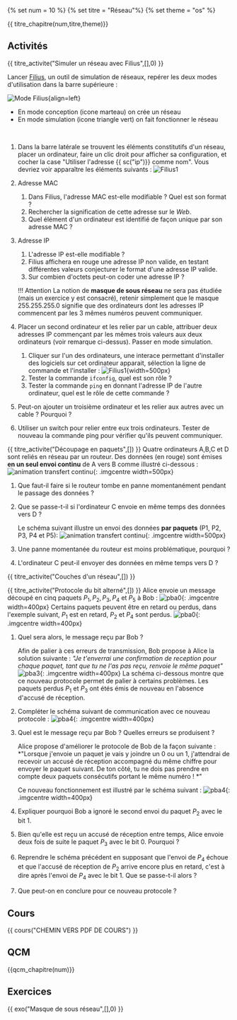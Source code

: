 
{% set num = 10 %}
{% set titre = "Réseau"%}
{% set theme = "os" %}

{{ titre_chapitre(num,titre,theme)}}
 
## Activités 

{{ titre_activite("Simuler un réseau avec Filius",[],0) }}

Lancer [Filius](https://www.lernsoftware-filius.de/), un outil de simulation de réseaux, repérer les deux modes d'utilisation dans la barre supérieure :

![Mode Filius](./images/C10/act1-0.png){align=left} 

* En mode conception (icone marteau) on crée un réseau
* En mode simulation (icone triangle vert) on fait fonctionner le réseau

<br>


1. Dans la barre latérale se trouvent les éléments constitutifs d'un réseau, placer un ordinateur, faire un clic droit pour afficher sa configuration, et cocher la case "Utiliser l'adresse {{ sc("ip")}} comme nom".
Vous devriez voir apparaître les éléments suivants :
![Filius1](./images/C10/act1-1.png)

2. Adresse MAC
    1. Dans Filius, l'adresse MAC est-elle modifiable ? Quel est son format ?
    2. Rechercher la signification de cette adresse sur le *Web*.
    3. Quel élément d'un ordinateur est identifié de façon unique par son adresse MAC ?

3. Adresse IP
    1. L'adresse IP est-elle modifiable ?
    2. Filius affichera en rouge une adresse IP non valide, en testant différentes valeurs conjecturer le format d'une adresse IP valide.
    3. Sur combien d'octets peut-on coder une adresse IP ?

    !!! Attention
        La notion de **masque de sous réseau** ne sera pas étudiée (mais un exercice y est consacré), retenir simplement que le masque 255.255.255.0 signifie que des ordinateurs dont les adresses IP commencent par les 3 mêmes numéros peuvent communiquer.

4. Placer un second ordinateur et les relier par un cable, attribuer deux adresses IP commençant par les mêmes trois valeurs aux deux ordinateurs (voir remarque ci-dessus). Passer en mode simulation.
    1. Cliquer sur l'un des ordinateurs, une interace permettant d'installer des logiciels sur cet ordinateur apparait, sélection la ligne de commande et l'installer :
    ![Filius1](./images/C10/act1-2.png){width=500px}
    2. Tester la commande `ifconfig`, quel est son rôle ?
    3. Tester la commande `ping` en donnant l'adresse IP de l'autre ordinateur, quel est le rôle de cette commande ?

5. Peut-on ajouter un troisième ordinateur et les relier aux  autres avec un cable ? Pourquoi ?

6. Utiliser un switch pour relier entre eux trois ordinateurs. Tester de nouveau la commande ping pour vérifier qu'ils peuvent communiquer.


{{ titre_activite("Découpage en paquets",[]) }}
Quatre ordinateurs A,B,C et D sont reliés en réseau par un routeur. Des données (en rouge) sont émises **en un seul envoi continu** de A vers B comme illustré ci-dessous :
![animation transfert continu](./images/C10/transfert.gif){: .imgcentre width=500px}

1. Que faut-il faire si le routeur tombe en panne momentanément pendant le passage des données ?
2. Que se passe-t-il si l'ordinateur C envoie en même temps des données vers D ?

    Le schéma suivant illustre un envoi des données **par paquets** (P1, P2, P3, P4 et P5):
    ![animation transfert continu](./images/C10/paquets.gif){: .imgcentre width=500px}

3. Une panne momentanée du routeur est moins problématique, pourquoi ?
4. L'ordinateur C peut-il envoyer des données en même temps vers D ? 


{{ titre_activite("Couches d'un réseau",[]) }}

{{ titre_activite("Protocole du bit alterné",[]) }}
Alice envoie un message découpé en cinq paquets $P_1,P_2,P_3,P_4$ et $P_5$ à Bob :
![pba0](./images/C10/pba1.png){: .imgcentre width=400px}
Certains paquets peuvent être en retard ou perdus, dans l'exemple suivant, $P_1$ est en retard, $P_2$ et $P_4$ sont perdus. 
![pba0](./images/C10/pba2.png){: .imgcentre width=400px}

1. Quel sera alors, le message reçu par Bob ?

    Afin de palier à ces erreurs de transmission, Bob propose à Alice la solution suivante : *"Je t'enverrai une confirmation de reception pour chaque paquet, tant que tu ne l'as pas reçu, renvoie le même paquet"*
    ![pba3](./images/C10/pba3.png){: .imgcentre width=400px}
    La schéma ci-dessous montre que ce nouveau protocole permet de palier à certains problèmes. Les paquets perdus $P_1$ et $P_3$ ont étés émis de nouveau en l'absence d'accusé de réception.

2. Compléter le schéma suivant de communication avec ce nouveau protocole :
    ![pba4](./images/C10/pba4.png){: .imgcentre width=400px}
3. Quel est le message reçu par Bob ? Quelles erreurs se produisent ?

    Alice propose d'améliorer le protocole de Bob de la façon suivante : *"Lorsque j'envoie un paquet je vais y joindre un 0 ou un 1, j'attendrai de recevoir un accusé de réception accompagné du même chiffre pour envoyer le paquet suivant. De ton côté, tu ne dois pas prendre en compte deux paquets consécutifs portant le même numéro ! *"

    Ce nouveau fonctionnement est illustré par le schéma suivant :
    ![pba4](./images/C10/pba5.png){: .imgcentre width=400px}

4. Expliquer pourquoi Bob a ignoré le second envoi du paquet $P_2$ avec le bit 1.

5. Bien qu'elle est reçu un accusé de réception entre temps, Alice envoie deux fois de suite le paquet $P_3$ avec le bit 0. Pourquoi ?

6. Reprendre le schéma précédent en supposant que l'envoi de $P_4$ échoue et que l'accusé de réception de $P_2$ arrive encore plus en retard, c'est à dire après l'envoi de $P_4$ avec le bit 1. Que se passe-t-il alors ?

7. Que peut-on en conclure pour ce nouveau protocole ?

## Cours

{{ cours("CHEMIN VERS PDF DE COURS") }}


## QCM

{{qcm_chapitre(num)}}


## Exercices

{{ exo("Masque de sous réseau",[],0) }}

